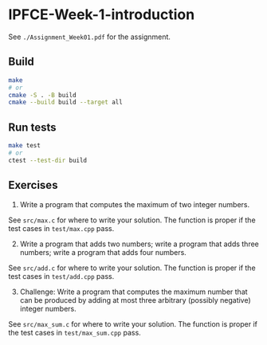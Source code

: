 # IPFCE-Week-1-introduction

See `./Assignment_Week01.pdf` for the assignment.

## Build

```bash
make
# or
cmake -S . -B build
cmake --build build --target all
```

## Run tests
    
```bash
make test
# or
ctest --test-dir build
```
## Exercises

1. Write a program that computes the maximum of two integer numbers.

See `src/max.c` for where to write your solution.
The function is proper if the test cases in `test/max.cpp` pass.

2. Write a program that adds two numbers; write a program that adds three numbers;
   write a program that adds four numbers.
   
See `src/add.c` for where to write your solution.
The function is proper if the test cases in `test/add.cpp` pass.

3. Challenge: Write a program that computes the maximum number that can be
   produced by adding at most three arbitrary (possibly negative) integer numbers.
   
See `src/max_sum.c` for where to write your solution.
The function is proper if the test cases in `test/max_sum.cpp` pass.
